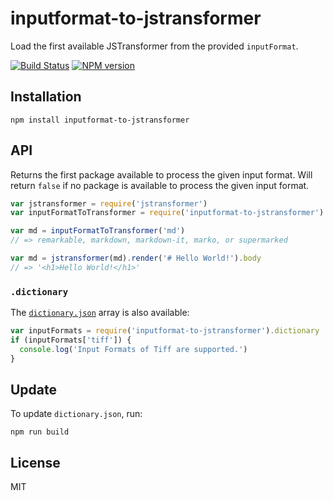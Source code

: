 # inputformat-to-jstransformer

Load the first available JSTransformer from the provided `inputFormat`.

[![Build Status](https://img.shields.io/travis/jstransformers/inputformat-to-jstransformer/master.svg)](https://travis-ci.org/jstransformers/inputformat-to-jstransformer)
[![NPM version](https://img.shields.io/npm/v/inputformat-to-jstransformer.svg)](https://www.npmjs.org/package/inputformat-to-jstransformer)

## Installation

    npm install inputformat-to-jstransformer

## API

Returns the first package available to process the given input format. Will return `false` if no package is available to process the given input format.

```js
var jstransformer = require('jstransformer')
var inputFormatToTransformer = require('inputformat-to-jstransformer')

var md = inputFormatToTransformer('md')
// => remarkable, markdown, markdown-it, marko, or supermarked

var md = jstransformer(md).render('# Hello World!').body
// => '<h1>Hello World!</h1>'
```

### `.dictionary`

The [`dictionary.json`](dictionary.json) array is also available:

``` js
var inputFormats = require('inputformat-to-jstransformer').dictionary
if (inputFormats['tiff']) {
  console.log('Input Formats of Tiff are supported.')
}
```


## Update

To update `dictionary.json`, run:

```
npm run build
```

## License

MIT
